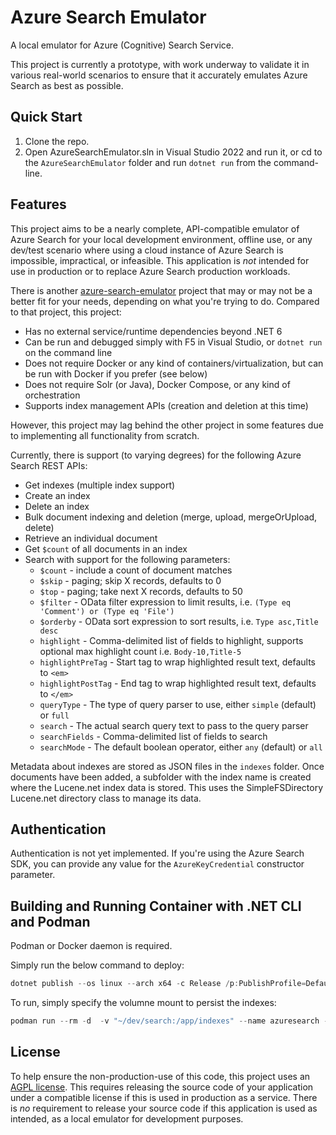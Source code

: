 # Azure Search Emulator

A local emulator for Azure (Cognitive) Search Service.

This project is currently a prototype, with work underway to validate it in various real-world scenarios 
to ensure that it accurately emulates Azure Search as best as possible.

## Quick Start

1. Clone the repo.
2. Open AzureSearchEmulator.sln in Visual Studio 2022 and run it, 
or cd to the `AzureSearchEmulator` folder and run `dotnet run` from the command-line.

## Features

This project aims to be a nearly complete, API-compatible emulator of Azure Search for your local development environment,
offline use, or any dev/test scenario where using a cloud instance of Azure Search is impossible, impractical, or infeasible.
This application is *not* intended for use in production or to replace Azure Search production workloads.

There is another [azure-search-emulator](https://github.com/tomasloksa/azure-search-emulator) project that may or may not be a better
fit for your needs, depending on what you're trying to do. Compared to that project, this project:

* Has no external service/runtime dependencies beyond .NET 6
* Can be run and debugged simply with F5 in Visual Studio, or `dotnet run` on the command line
* Does not require Docker or any kind of containers/virtualization, but can be run with Docker if you prefer (see below)
* Does not require Solr (or Java), Docker Compose, or any kind of orchestration
* Supports index management APIs (creation and deletion at this time)

However, this project may lag behind the other project in some features due to implementing all functionality from scratch.

Currently, there is support (to varying degrees) for the following Azure Search REST APIs:
* Get indexes (multiple index support)
* Create an index
* Delete an index
* Bulk document indexing and deletion (merge, upload, mergeOrUpload, delete)
* Retrieve an individual document
* Get `$count` of all documents in an index
* Search with support for the following parameters: 
  * `$count` - include a count of document matches
  * `$skip` - paging; skip X records, defaults to 0
  * `$top` - paging; take next X records, defaults to 50
  * `$filter` - OData filter expression to limit results, i.e. `(Type eq 'Comment') or (Type eq 'File')`
  * `$orderby` - OData sort expression to sort results, i.e. `Type asc,Title desc`
  * `highlight` - Comma-delimited list of fields to highlight, supports optional max highlight count i.e. `Body-10,Title-5`
  * `highlightPreTag` - Start tag to wrap highlighted result text, defaults to `<em>`
  * `highlightPostTag` - End tag to wrap highlighted result text, defaults to `</em>`
  * `queryType` - The type of query parser to use, either `simple` (default) or `full`
  * `search` - The actual search query text to pass to the query parser
  * `searchFields` - Comma-delimited list of fields to search
  * `searchMode` - The default boolean operator, either `any` (default) or `all`

Metadata about indexes are stored as JSON files in the `indexes` folder. 
Once documents have been added, a subfolder with the index name is created where the Lucene.net index data is stored.
This uses the SimpleFSDirectory Lucene.net directory class to manage its data.

## Authentication

Authentication is not yet implemented. If you're using the Azure Search SDK, you can provide any value for the `AzureKeyCredential` constructor parameter.

## Building and Running Container with .NET CLI and Podman

Podman or Docker daemon is required.

Simply run the below command to deploy:

```powershell
dotnet publish --os linux --arch x64 -c Release /p:PublishProfile=DefaultContainer
```

To run, simply specify the volumne mount to persist the indexes:

```powershell
podman run --rm -d  -v "~/dev/search:/app/indexes" --name azuresearch -p 5123:5123/tcp localhost/azuresearchemulator:latest
```


## License

To help ensure the non-production-use of this code, this project uses an [AGPL license](LICENSE). This requires releasing the
source code of your application under a compatible license if this is used in production as a service. 
There is *no* requirement to release your source code if this application is used as intended, as a local emulator for development purposes.

